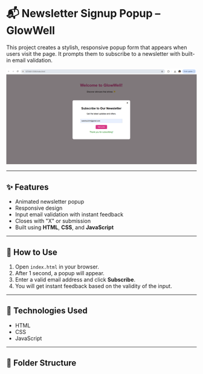 # 📬 Newsletter Signup Popup – GlowWell

This project creates a stylish, responsive popup form that appears when users visit the page. It prompts them to subscribe to a newsletter with built-in email validation.

![Screenshot](screenshot.png)

---

## ✨ Features

- Animated newsletter popup
- Responsive design
- Input email validation with instant feedback
- Closes with "X" or submission
- Built using **HTML**, **CSS**, and **JavaScript**

---

## 🚀 How to Use

1. Open `index.html` in your browser.
2. After 1 second, a popup will appear.
3. Enter a valid email address and click **Subscribe**.
4. You will get instant feedback based on the validity of the input.

---

## 📁 Technologies Used

- HTML
- CSS
- JavaScript

---

## 📌 Folder Structure

